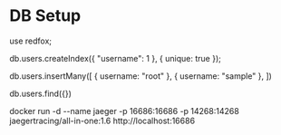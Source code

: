 # DB Setup
use redfox;

db.users.createIndex({ "username": 1 }, { unique: true });

db.users.insertMany([
    { username: "root" },
    { username: "sample" },
])

db.users.find({})


docker run -d --name jaeger -p 16686:16686 -p 14268:14268 jaegertracing/all-in-one:1.6
http://localhost:16686

